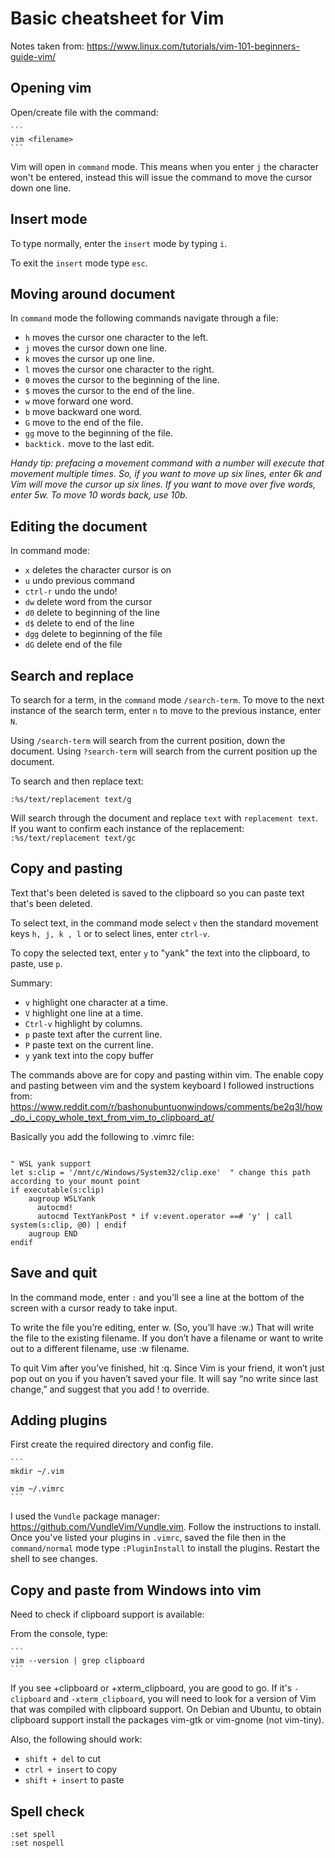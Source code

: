 # Basic cheatsheet for Vim


Notes taken from: https://www.linux.com/tutorials/vim-101-beginners-guide-vim/

## Opening vim


Open/create file with the command:

	```
	vim <filename>
	```
Vim will open in `command` mode. This means when you enter `j` the character won't be entered, instead this will issue the command to move the cursor down one line.

## Insert mode

To type normally, enter the `insert` mode by typing `i`.

To exit the `insert` mode type `esc`.

## Moving around document

In `command` mode the following commands navigate through a file:

* `h` moves the cursor one character to the left.
* `j` moves the cursor down one line.
* `k` moves the cursor up one line.
* `l` moves the cursor one character to the right.
* `0` moves the cursor to the beginning of the line.
* `$` moves the cursor to the end of the line.
* `w` move forward one word.
* `b` move backward one word.
* `G` move to the end of the file.
* `gg` move to the beginning of the file.
* `backtick.` move to the last edit.

*Handy tip: prefacing a movement command with a number will execute that movement multiple times. So, if you want to move up six lines, enter 6k and Vim will move the cursor up six lines. If you want to move over five words, enter 5w. To move 10 words back, use 10b.*


## Editing the document

In command mode:


* `x` deletes the character cursor is on
* `u` undo previous command
* `ctrl-r` undo the undo!
* `dw` delete word from the cursor
* `d0` delete to beginning of the line
* `d$` delete to end of the line
* `dgg` delete to beginning of the file
* `dG` delete end of the file

## Search and replace

To search for a term, in the `command` mode `/search-term`. To move to the next instance of the search term, enter `n` to move to the previous instance, enter `N`. 

Using `/search-term` will search from the current position, down the document. Using `?search-term` will search from the current position up the document. 

To search and then replace text:
```
:%s/text/replacement text/g
```
Will search through the document and replace `text` with `replacement text`. If you want to confirm each instance of the replacement:
	```
	:%s/text/replacement text/gc
	```
## Copy and pasting


Text that's been deleted is saved to the clipboard so you can paste text that's been deleted. 

To select text, in the command mode select `v` then the standard movement keys `h, j, k , l` or to select lines, enter `ctrl-v`.

To copy the selected text, enter `y` to "yank" the text into the clipboard, to paste, use `p`.


Summary:

* `v` highlight one character at a time.
* `V` highlight one line at a time.
* `Ctrl-v` highlight by columns.
* `p` paste text after the current line.
* `P` paste text on the current line.
* `y` yank text into the copy buffer

The commands above are for copy and pasting within vim. The enable copy and pasting between vim and the system keyboard I followed instructions from: https://www.reddit.com/r/bashonubuntuonwindows/comments/be2q3l/how_do_i_copy_whole_text_from_vim_to_clipboard_at/

Basically you add the following to .vimrc file:

```

" WSL yank support
let s:clip = '/mnt/c/Windows/System32/clip.exe'  " change this path according to your mount point
if executable(s:clip)
    augroup WSLYank
      autocmd!
      autocmd TextYankPost * if v:event.operator ==# 'y' | call system(s:clip, @0) | endif
    augroup END
endif
```


## Save and quit

In the command mode, enter `:` and you’ll see a line at the bottom of the screen with a cursor ready to take input.

To write the file you’re editing, enter w. (So, you’ll have :w.) That will write the file to the existing filename. If you don’t have a filename or want to write out to a different filename, use :w filename.

To quit Vim after you’ve finished, hit :q. Since Vim is your friend, it won’t just pop out on you if you haven’t saved your file. It will say “no write since last change,” and suggest that you add ! to override.

## Adding plugins

First create the required directory and config file.

	```
	mkdir ~/.vim

	vim ~/.vimrc
	```

I used the `Vundle` package manager: https://github.com/VundleVim/Vundle.vim. Follow the instructions to install. Once you've listed your plugins in `.vimrc`, saved the file then in the `command/normal` mode type `:PluginInstall` to install the plugins. Restart the shell to see changes. 


## Copy and paste from Windows into vim

Need to check if clipboard support is available:

From the console, type:

	```
	vim --version | grep clipboard
	```

If you see +clipboard or +xterm_clipboard, you are good to go. If it's `-clipboard` and `-xterm_clipboard`, you will need to look for a version of Vim that was compiled with clipboard support. On Debian and Ubuntu, to obtain clipboard support install the packages vim-gtk or vim-gnome (not vim-tiny).

Also, the following should work:
* `shift + del` to cut
* `ctrl + insert` to copy
* `shift + insert` to paste 

## Spell check
  ```
  :set spell
  :set nospell
  ```


